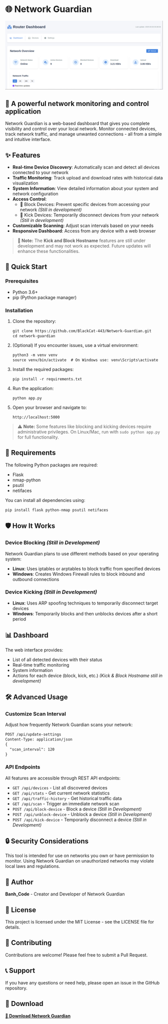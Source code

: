 # 🌐 Network Guardian

![Network Guardian](https://raw.githubusercontent.com/BlackCat-443/Network-Guardian/main/images/images.png)

## 📱 A powerful network monitoring and control application

Network Guardian is a web-based dashboard that gives you complete visibility and control over your local network. Monitor connected devices, track network traffic, and manage unwanted connections - all from a simple and intuitive interface.

## ✨ Features

- **Real-time Device Discovery**: Automatically scan and detect all devices connected to your network
- **Traffic Monitoring**: Track upload and download rates with historical data visualization
- **System Information**: View detailed information about your system and network configuration
- **Access Control**:
  - 🚫 Block Devices: Prevent specific devices from accessing your network *(Still in development)*
  - 🛂 Kick Devices: Temporarily disconnect devices from your network *(Still in development)*
- **Customizable Scanning**: Adjust scan intervals based on your needs
- **Responsive Dashboard**: Access from any device with a web browser

> **🔧 Note:** The **Kick and Block Hostname** features are still under development and may not work as expected. Future updates will enhance these functionalities.

## 🚀 Quick Start

### Prerequisites

- Python 3.6+
- pip (Python package manager)

### Installation

1. Clone the repository:
   ```
   git clone https://github.com/BlackCat-443/Network-Guardian.git
   cd network-guardian
   ```
2. (Optional) If you encounter issues, use a virtual environment:
   ```
   python3 -m venv venv
   source venv/bin/activate  # On Windows use: venv\Scripts\activate
   ```
3. Install the required packages:
   ```
   pip install -r requirements.txt
   ```
4. Run the application:
   ```
   python app.py
   ```
5. Open your browser and navigate to:
   ```
   http://localhost:5000
   ```

> ⚠️ **Note:** Some features like blocking and kicking devices require administrative privileges. On Linux/Mac, run with `sudo python app.py` for full functionality.

## 🔧 Requirements

The following Python packages are required:

- Flask
- nmap-python
- psutil
- netifaces

You can install all dependencies using:

```
pip install flask python-nmap psutil netifaces
```

## 🛡️ How It Works

### Device Blocking *(Still in Development)*

Network Guardian plans to use different methods based on your operating system:

- **Linux**: Uses iptables or arptables to block traffic from specified devices
- **Windows**: Creates Windows Firewall rules to block inbound and outbound connections

### Device Kicking *(Still in Development)*

- **Linux**: Uses ARP spoofing techniques to temporarily disconnect target devices
- **Windows**: Temporarily blocks and then unblocks devices after a short period

## 📊 Dashboard

The web interface provides:

- List of all detected devices with their status
- Real-time traffic monitoring
- System information
- Actions for each device (block, kick, etc.) *(Kick & Block Hostname still in development)*

## 🛠️ Advanced Usage

### Customize Scan Interval

Adjust how frequently Network Guardian scans your network:

```
POST /api/update-settings
Content-Type: application/json
{
  "scan_interval": 120
}
```

### API Endpoints

All features are accessible through REST API endpoints:

- `GET /api/devices` - List all discovered devices
- `GET /api/stats` - Get current network statistics
- `GET /api/traffic-history` - Get historical traffic data
- `GET /api/scan` - Trigger an immediate network scan
- `POST /api/block-device` - Block a device *(Still in Development)*
- `POST /api/unblock-device` - Unblock a device *(Still in Development)*
- `POST /api/kick-device` - Temporarily disconnect a device *(Still in Development)*

## 🔒 Security Considerations

This tool is intended for use on networks you own or have permission to monitor. Using Network Guardian on unauthorized networks may violate local laws and regulations.

## 📍 Author

**Banh_Code** - Creator and Developer of Network Guardian

## 📝 License

This project is licensed under the MIT License - see the LICENSE file for details.

## 🤝 Contributing

Contributions are welcome! Please feel free to submit a Pull Request.

## 📞 Support

If you have any questions or need help, please open an issue in the GitHub repository.

## 💾 Download

[**💾 Download Network Guardian**](https://github.com/BlackCat-443/Network-Guardian/archive/refs/heads/main.zip)

